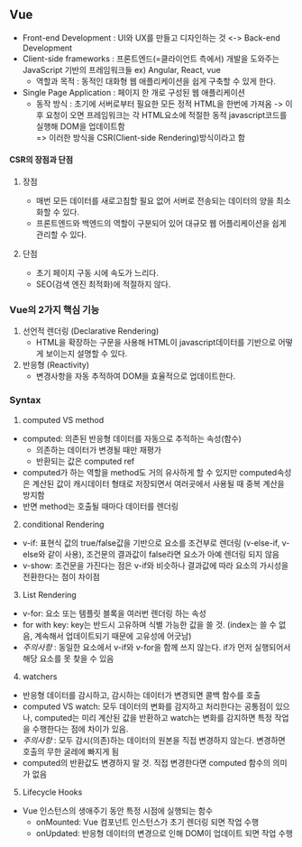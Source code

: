 ## Vue
- Front-end Development : UI와 UX를 만들고 디자인하는 것 <-> Back-end Development
- Client-side frameworks : 프론트엔드(=클라이언트 측에서) 개발을 도와주는 JavaScript 기반의 프레임워크들 ex) Angular, React, vue
    - 역할과 목적 : 동적인 대화형 웹 애플리케이션을 쉽게 구축할 수 있게 한다.
- Single Page Application : 페이지 한 개로 구성된 웹 애플리케이션
    - 동작 방식 : 초기에 서버로부터 필요한 모든 정적 HTML을 한번에 가져옴 -> 이후 요청이 오면 프레임워크는 각 HTML요소에 적절한 동적 javascript코드를 실행해 DOM을 업데이트함<br/>
    => 이러한 방식을 CSR(Client-side Rendering)방식이라고 함


#### CSR의 장점과 단점
1. 장점
    - 매번 모든 데이터를 새로고침할 필요 없어 서버로 전송되는 데이터의 양을 최소화할 수 있다.
    - 프론트엔드와 백엔드의 역할이 구분되어 있어 대규모 웹 어플리케이션을 쉽게 관리할 수 있다.

2. 단점
    - 초기 페이지 구동 시에 속도가 느리다.
    - SEO(검색 엔진 최적화)에 적절하지 않다.

### Vue의 2가지 핵심 기능
1. 선언적 렌더링 (Declarative Rendering)
    - HTML을 확장하는 구문을 사용해 HTML이 javascript데이터를 기반으로 어떻게 보이는지 설명할 수 있다.
2. 반응형 (Reactivity)
    - 변경사항을 자동 추적하여 DOM을 효율적으로 업데이트한다.


### Syntax
1. computed VS method
- computed: 의존된 반응형 데이터를 자동으로 추적하는 속성(함수)
    - 의존하는 데이터가 변경될 때만 재평가
    - 반환되는 값은 computed ref
- computed가 하는 역할을 method도 거의 유사하게 할 수 있지만 computed속성은 계산된 값이 캐시데이터 형태로 저장되면서 여러곳에서 사용될 때 중복 계산을 방지함
- 반면 method는 호출될 때마다 데이터를 렌더링

2. conditional Rendering
- v-if: 표현식 값의 true/false값을 기반으로 요소를 조건부로 렌더링 (v-else-if, v-else와 같이 사용), 조건문의 결과값이 false라면 요소가 아예 렌더링 되지 않음
- v-show: 조건문을 가진다는 점은 v-if와 비슷하나 결과값에 따라 요소의 가시성을 전환한다는 점이 차이점

3. List Rendering
- v-for: 요소 또는 템플릿 블록을 여러번 렌더링 하는 속성 
- for with key: key는 반드시 고유하며 식별 가능한 값을 쓸 것. (index는 쓸 수 없음, 계속해서 업데이트되기 때문에 고유성에 어긋남)
- *주의사항* : 동일한 요소에서 v-if와 v-for을 함께 쓰지 않는다. if가 먼저 실행되어서 해당 요소를 못 찾을 수 있음

4. watchers
- 반응형 데이터를 감시하고, 감시하는 데이터가 변경되면 콜백 함수를 호출
- computed VS watch: 모두 데이터의 변화를 감지하고 처리한다는 공통점이 있으나, computed는 미리 계산된 값을 반환하고 watch는 변화를 감지하면 특정 작업을 수행한다는 점에 차이가 있음.
- *주의사항* : 모두 감시(의존)하는 데이터의 원본을 직접 변경하지 않는다. 변경하면 호출의 무한 굴레에 빠지게 됨
- computed의 반환값도 변경하지 말 것. 직접 변경한다면 computed 함수의 의미가 없음

5. Lifecycle Hooks
- Vue 인스턴스의 생애주기 동안 특정 시점에 실행되는 함수
    - onMounted: Vue 컴포넌트 인스턴스가 초기 렌더링 되면 작업 수행
    - onUpdated: 반응형 데이터의 변경으로 인해 DOM이 업데이트 되면 작업 수행